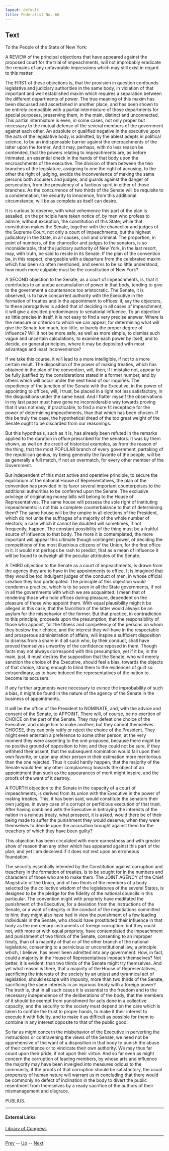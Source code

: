 ```yaml
---
layout: default
title: Federalist No. 66
---
```


## Text

To the People of the State of New York:

A REVIEW of the principal objections that have appeared against the proposed court for the trial of impeachments, will not improbably eradicate the remains of any unfavorable impressions which may still exist in regard to this matter.

The FIRST of these objections is, that the provision in question confounds legislative and judiciary authorities in the same body, in violation of that important and well established maxim which requires a separation between the different departments of power. The true meaning of this maxim has been discussed and ascertained in another place, and has been shown to be entirely compatible with a partial intermixture of those departments for special purposes, preserving them, in the main, distinct and unconnected. This partial intermixture is even, in some cases, not only proper but necessary to the mutual defense of the several members of the government against each other. An absolute or qualified negative in the executive upon the acts of the legislative body, is admitted, by the ablest adepts in political science, to be an indispensable barrier against the encroachments of the latter upon the former. And it may, perhaps, with no less reason be contended, that the powers relating to impeachments are, as before intimated, an essential check in the hands of that body upon the encroachments of the executive. The division of them between the two branches of the legislature, assigning to one the right of accusing, to the other the right of judging, avoids the inconvenience of making the same persons both accusers and judges; and guards against the danger of persecution, from the prevalency of a factious spirit in either of those branches. As the concurrence of two thirds of the Senate will be requisite to a condemnation, the security to innocence, from this additional circumstance, will be as complete as itself can desire.

It is curious to observe, with what vehemence this part of the plan is assailed, on the principle here taken notice of, by men who profess to admire, without exception, the constitution of this State; while that constitution makes the Senate, together with the chancellor and judges of the Supreme Court, not only a court of impeachments, but the highest judicatory in the State, in all causes, civil and criminal. The proportion, in point of numbers, of the chancellor and judges to the senators, is so inconsiderable, that the judiciary authority of New York, in the last resort, may, with truth, be said to reside in its Senate. If the plan of the convention be, in this respect, chargeable with a departure from the celebrated maxim which has been so often mentioned, and seems to be so little understood, how much more culpable must be the constitution of New York?

A SECOND objection to the Senate, as a court of impeachments, is, that it contributes to an undue accumulation of power in that body, tending to give to the government a countenance too aristocratic. The Senate, it is observed, is to have concurrent authority with the Executive in the formation of treaties and in the appointment to offices: if, say the objectors, to these prerogatives is added that of deciding in all cases of impeachment, it will give a decided predominancy to senatorial influence. To an objection so little precise in itself, it is not easy to find a very precise answer. Where is the measure or criterion to which we can appeal, for determining what will give the Senate too much, too little, or barely the proper degree of influence? Will it not be more safe, as well as more simple, to dismiss such vague and uncertain calculations, to examine each power by itself, and to decide, on general principles, where it may be deposited with most advantage and least inconvenience?

If we take this course, it will lead to a more intelligible, if not to a more certain result. The disposition of the power of making treaties, which has obtained in the plan of the convention, will, then, if I mistake not, appear to be fully justified by the considerations stated in a former number, and by others which will occur under the next head of our inquiries. The expediency of the junction of the Senate with the Executive, in the power of appointing to offices, will, I trust, be placed in a light not less satisfactory, in the disquisitions under the same head. And I flatter myself the observations in my last paper must have gone no inconsiderable way towards proving that it was not easy, if practicable, to find a more fit receptacle for the power of determining impeachments, than that which has been chosen. If this be truly the case, the hypothetical dread of the too great weight of the Senate ought to be discarded from our reasonings.

But this hypothesis, such as it is, has already been refuted in the remarks applied to the duration in office prescribed for the senators. It was by them shown, as well on the credit of historical examples, as from the reason of the thing, that the most POPULAR branch of every government, partaking of the republican genius, by being generally the favorite of the people, will be as generally a full match, if not an overmatch, for every other member of the Government.

But independent of this most active and operative principle, to secure the equilibrium of the national House of Representatives, the plan of the convention has provided in its favor several important counterpoises to the additional authorities to be conferred upon the Senate. The exclusive privilege of originating money bills will belong to the House of Representatives. The same house will possess the sole right of instituting impeachments: is not this a complete counterbalance to that of determining them? The same house will be the umpire in all elections of the President, which do not unite the suffrages of a majority of the whole number of electors; a case which it cannot be doubted will sometimes, if not frequently, happen. The constant possibility of the thing must be a fruitful source of influence to that body. The more it is contemplated, the more important will appear this ultimate though contingent power, of deciding the competitions of the most illustrious citizens of the Union, for the first office in it. It would not perhaps be rash to predict, that as a mean of influence it will be found to outweigh all the peculiar attributes of the Senate.

A THIRD objection to the Senate as a court of impeachments, is drawn from the agency they are to have in the appointments to office. It is imagined that they would be too indulgent judges of the conduct of men, in whose official creation they had participated. The principle of this objection would condemn a practice, which is to be seen in all the State governments, if not in all the governments with which we are acquainted: I mean that of rendering those who hold offices during pleasure, dependent on the pleasure of those who appoint them. With equal plausibility might it be alleged in this case, that the favoritism of the latter would always be an asylum for the misbehavior of the former. But that practice, in contradiction to this principle, proceeds upon the presumption, that the responsibility of those who appoint, for the fitness and competency of the persons on whom they bestow their choice, and the interest they will have in the respectable and prosperous administration of affairs, will inspire a sufficient disposition to dismiss from a share in it all such who, by their conduct, shall have proved themselves unworthy of the confidence reposed in them. Though facts may not always correspond with this presumption, yet if it be, in the main, just, it must destroy the supposition that the Senate, who will merely sanction the choice of the Executive, should feel a bias, towards the objects of that choice, strong enough to blind them to the evidences of guilt so extraordinary, as to have induced the representatives of the nation to become its accusers.

If any further arguments were necessary to evince the improbability of such a bias, it might be found in the nature of the agency of the Senate in the business of appointments.

It will be the office of the President to NOMINATE, and, with the advice and consent of the Senate, to APPOINT. There will, of course, be no exertion of CHOICE on the part of the Senate. They may defeat one choice of the Executive, and oblige him to make another; but they cannot themselves CHOOSE, they can only ratify or reject the choice of the President. They might even entertain a preference to some other person, at the very moment they were assenting to the one proposed, because there might be no positive ground of opposition to him; and they could not be sure, if they withheld their assent, that the subsequent nomination would fall upon their own favorite, or upon any other person in their estimation more meritorious than the one rejected. Thus it could hardly happen, that the majority of the Senate would feel any other complacency towards the object of an appointment than such as the appearances of merit might inspire, and the proofs of the want of it destroy.

A FOURTH objection to the Senate in the capacity of a court of impeachments, is derived from its union with the Executive in the power of making treaties. This, it has been said, would constitute the senators their own judges, in every case of a corrupt or perfidious execution of that trust. After having combined with the Executive in betraying the interests of the nation in a ruinous treaty, what prospect, it is asked, would there be of their being made to suffer the punishment they would deserve, when they were themselves to decide upon the accusation brought against them for the treachery of which they have been guilty?

This objection has been circulated with more earnestness and with greater show of reason than any other which has appeared against this part of the plan; and yet I am deceived if it does not rest upon an erroneous foundation.

The security essentially intended by the Constitution against corruption and treachery in the formation of treaties, is to be sought for in the numbers and characters of those who are to make them. The JOINT AGENCY of the Chief Magistrate of the Union, and of two thirds of the members of a body selected by the collective wisdom of the legislatures of the several States, is designed to be the pledge for the fidelity of the national councils in this particular. The convention might with propriety have meditated the punishment of the Executive, for a deviation from the instructions of the Senate, or a want of integrity in the conduct of the negotiations committed to him; they might also have had in view the punishment of a few leading individuals in the Senate, who should have prostituted their influence in that body as the mercenary instruments of foreign corruption: but they could not, with more or with equal propriety, have contemplated the impeachment and punishment of two thirds of the Senate, consenting to an improper treaty, than of a majority of that or of the other branch of the national legislature, consenting to a pernicious or unconstitutional law, a principle which, I believe, has never been admitted into any government. How, in fact, could a majority in the House of Representatives impeach themselves? Not better, it is evident, than two thirds of the Senate might try themselves. And yet what reason is there, that a majority of the House of Representatives, sacrificing the interests of the society by an unjust and tyrannical act of legislation, should escape with impunity, more than two thirds of the Senate, sacrificing the same interests in an injurious treaty with a foreign power? The truth is, that in all such cases it is essential to the freedom and to the necessary independence of the deliberations of the body, that the members of it should be exempt from punishment for acts done in a collective capacity; and the security to the society must depend on the care which is taken to confide the trust to proper hands, to make it their interest to execute it with fidelity, and to make it as difficult as possible for them to combine in any interest opposite to that of the public good.

So far as might concern the misbehavior of the Executive in perverting the instructions or contravening the views of the Senate, we need not be apprehensive of the want of a disposition in that body to punish the abuse of their confidence or to vindicate their own authority. We may thus far count upon their pride, if not upon their virtue. And so far even as might concern the corruption of leading members, by whose arts and influence the majority may have been inveigled into measures odious to the community, if the proofs of that corruption should be satisfactory, the usual propensity of human nature will warrant us in concluding that there would be commonly no defect of inclination in the body to divert the public resentment from themselves by a ready sacrifice of the authors of their mismanagement and disgrace.

PUBLIUS.

---
#### External Links
[Library of Congress]()

---

[Prev](65.md) -- [Up](README.md) -- [Next](67.md)
